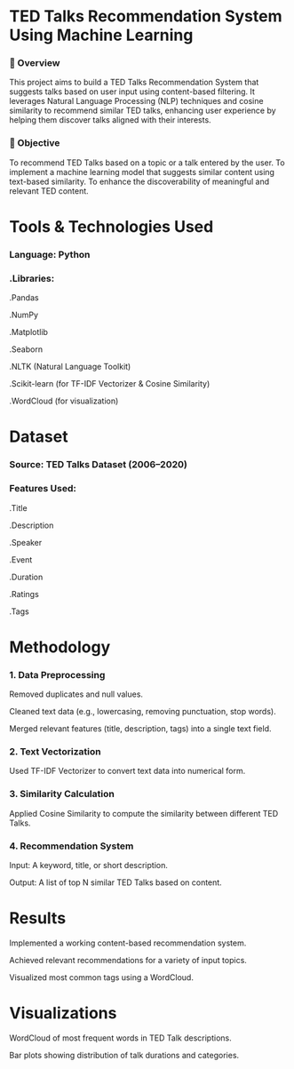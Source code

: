 # TED Talks Recommendation System Using Machine Learning
### 📌  Overview
This project aims to build a TED Talks Recommendation System that suggests talks based on user input using content-based filtering. It leverages Natural Language Processing (NLP) techniques and cosine similarity to recommend similar TED talks, enhancing user experience by helping them discover talks aligned with their interests.

### 🎯 Objective
To recommend TED Talks based on a topic or a talk entered by the user.
To implement a machine learning model that suggests similar content using text-based similarity.
To enhance the discoverability of meaningful and relevant TED content.

# Tools & Technologies Used
### Language: Python
### .Libraries:

.Pandas

.NumPy

.Matplotlib

.Seaborn

.NLTK (Natural Language Toolkit)

.Scikit-learn (for TF-IDF Vectorizer & Cosine Similarity)

.WordCloud (for visualization)

# Dataset
### Source: TED Talks Dataset (2006–2020)

### Features Used:

.Title

.Description

.Speaker

.Event

.Duration

.Ratings

.Tags

# Methodology
### 1. Data Preprocessing
Removed duplicates and null values.

Cleaned text data (e.g., lowercasing, removing punctuation, stop words).

Merged relevant features (title, description, tags) into a single text field.

### 2. Text Vectorization
Used TF-IDF Vectorizer to convert text data into numerical form.

### 3. Similarity Calculation
Applied Cosine Similarity to compute the similarity between different TED Talks.

### 4. Recommendation System
Input: A keyword, title, or short description.

Output: A list of top N similar TED Talks based on content.

# Results
Implemented a working content-based recommendation system.

Achieved relevant recommendations for a variety of input topics.

Visualized most common tags using a WordCloud.

# Visualizations
WordCloud of most frequent words in TED Talk descriptions.

Bar plots showing distribution of talk durations and categories.







